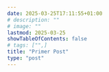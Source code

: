 ```yaml
---
date: 2025-03-25T17:11:55+01:00
# description: ""
# image: ""
lastmod: 2025-03-25
showTableOfContents: false
# tags: ["",]
title: "Primer Post"
type: "post"
---
```

